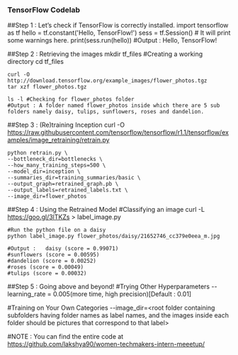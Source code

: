 ### TensorFlow Codelab

##Step 1 : Let’s check if TensorFlow is correctly installed.
    import tensorflow as tf
    hello = tf.constant('Hello, TensorFlow!')
    sess = tf.Session() # It will print some warnings here.
    print(sess.run(hello))    #Output : Hello, TensorFlow!


##Step 2 : Retrieving the images
    mkdir tf_files  #Creating a working directory
    cd tf_files

    curl -O http://download.tensorflow.org/example_images/flower_photos.tgz
    tar xzf flower_photos.tgz

    ls -l #Checking for flower_photos folder
    #Output : A folder named flower_photos inside which there are 5 sub folders namely daisy, tulips, sunflowers, roses and dandelion.

##Step 3 : (Re)training Inception
    curl -O      https://raw.githubusercontent.com/tensorflow/tensorflow/r1.1/tensorflow/examples/image_retraining/retrain.py

    python retrain.py \
    --bottleneck_dir=bottlenecks \
    --how_many_training_steps=500 \
    --model_dir=inception \
    --summaries_dir=training_summaries/basic \
    --output_graph=retrained_graph.pb \
    --output_labels=retrained_labels.txt \
    --image_dir=flower_photos


##Step 4 : Using the Retrained Model
    #Classifying an image
    curl -L https://goo.gl/3lTKZs > label_image.py

    #Run the python file on a daisy
    python label_image.py flower_photos/daisy/21652746_cc379e0eea_m.jpg

    #Output : 	daisy (score = 0.99071)
    #sunflowers (score = 0.00595)
    #dandelion (score = 0.00252)
    #roses (score = 0.00049)
    #tulips (score = 0.00032)
      
##Step 5 : Going above and beyond!
#Trying Other Hyperparameters
--learning_rate = 0.005(more time, high precision)[Default : 0.01]

#Training on Your Own Categories
--image_dir=<root folder containing subfolders having folder names as label names, and the images inside each folder should be pictures that correspond to that label>



 
#NOTE : You can find the entire code at https://github.com/lakshya90/women-techmakers-intern-meeetup/
      





